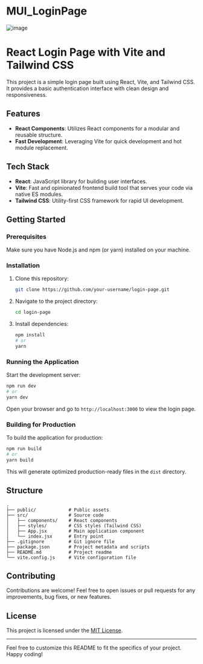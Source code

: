 # MUI_LoginPage

![image](https://github.com/imranpgda/MUI_LoginPage/assets/103371452/c9ef8e87-291d-4995-9ee5-1a249dd4944c)


# React Login Page with Vite and Tailwind CSS

This project is a simple login page built using React, Vite, and Tailwind CSS. It provides a basic authentication interface with clean design and responsiveness.

## Features

- **React Components**: Utilizes React components for a modular and reusable structure.
- **Fast Development**: Leveraging Vite for quick development and hot module replacement.

## Tech Stack

- **React**: JavaScript library for building user interfaces.
- **Vite**: Fast and opinionated frontend build tool that serves your code via native ES modules.
- **Tailwind CSS**: Utility-first CSS framework for rapid UI development.

## Getting Started

### Prerequisites

Make sure you have Node.js and npm (or yarn) installed on your machine.

### Installation

1. Clone this repository:

   ```bash
   git clone https://github.com/your-username/login-page.git
   ```

2. Navigate to the project directory:

   ```bash
   cd login-page
   ```

3. Install dependencies:

   ```bash
   npm install
   # or
   yarn
   ```

### Running the Application

Start the development server:

```bash
npm run dev
# or
yarn dev
```

Open your browser and go to `http://localhost:3000` to view the login page.

### Building for Production

To build the application for production:

```bash
npm run build
# or
yarn build
```

This will generate optimized production-ready files in the `dist` directory.

## Structure

```
.
├── public/            # Public assets
├── src/               # Source code
│   ├── components/    # React components
│   ├── styles/        # CSS styles (Tailwind CSS)
│   ├── App.jsx        # Main application component
│   └── index.jsx      # Entry point
├── .gitignore         # Git ignore file
├── package.json       # Project metadata and scripts
├── README.md          # Project readme
└── vite.config.js     # Vite configuration file
```

## Contributing

Contributions are welcome! Feel free to open issues or pull requests for any improvements, bug fixes, or new features.

## License

This project is licensed under the [MIT License](LICENSE).

---

Feel free to customize this README to fit the specifics of your project. Happy coding!
